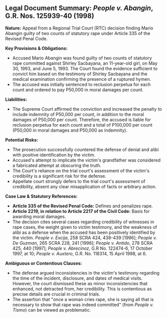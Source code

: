 ## Legal Document Summary: *People v. Abangin*, G.R. Nos. 125939-40 (1998)

**Nature:** Appeal from a Regional Trial Court (RTC) decision finding Mario Abangin guilty of two counts of statutory rape under Article 335 of the Revised Penal Code.

**Key Provisions & Obligations:**

*   Accused Mario Abangin was found guilty of two counts of statutory rape committed against Shirley Sacbayana, an 11-year-old girl, on May 30, 1993, and June 5, 1993. The Court found the evidence sufficient to convict him based on the testimony of Shirley Sacbayana and the medical examination confirming the presence of a ruptured hymen.
*   The accused was initially sentenced to reclusion perpetua for each count and ordered to pay P50,000 in moral damages per count.

**Liabilities:**

*   The Supreme Court affirmed the conviction and increased the penalty to include indemnity of P50,000 per count, in addition to the moral damages of P50,000 per count. Therefore, the accused is liable for reclusion perpetua for each count and a total of P100,000 per count (P50,000 in moral damages and P50,000 as indemnity).

**Potential Risks:**

*   The prosecution successfully countered the defense of denial and alibi with positive identification by the victim.
*   Accused's attempt to implicate the victim's grandfather was considered a fabricated attempt at obscuring the truth.
*   The Court's reliance on the trial court's assessment of the victim's credibility is a significant risk for the defense.
*   Appellate court strongly defers to the trial court's assessment of credibility, absent any clear misapplication of facts or arbitrary action.

**Case Law & Statutory References:**

*   **Article 335 of the Revised Penal Code:** Defines and penalizes rape.
*   **Article 2219, in relation to Article 2217 of the Civil Code:** Basis for awarding moral damages.
*   The decision cites several cases regarding credibility of witnesses in rape cases, the weight given to victim testimony, and the weakness of alibi as a defense when the accused has been positively identified by the victim. *People v. Excija*, 258 SCRA 424, 438-439 [1996]; *People v. De Guzman*, 265 SCRA 228, 241 [1996]; *People v. Antido*, 278 SCRA 425, 440 [1997]; *People v. Abrecinoz*, G.R No. 122474-6, 17 October 1997, at 10; *People v. Auxtero*, G.R. No. 118314, 15 April 1998, at 6.

**Ambiguous or Contentious Clauses:**

*   The defense argued inconsistencies in the victim's testimony regarding the time of the incident, disclosure, and dates of medical visits. However, the court dismissed these as minor inconsistencies that enhanced, not detracted from, her credibility. This is contentious as precise details are crucial in criminal trials.
* The assertion that "once a woman cries rape, she is saying all that is necessary to show that rape was indeed committed" (from *People v. Tismo*) can be viewed as problematic.

